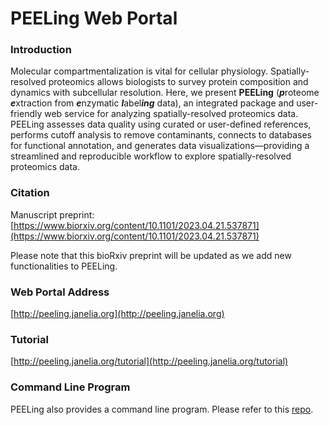 # PEELing Web Portal



### Introduction
Molecular compartmentalization is vital for cellular physiology. Spatially-resolved proteomics allows biologists to survey protein composition and dynamics with subcellular resolution. Here, we present **PEELing** (***p***roteome ***e***xtraction from ***e***nzymatic ***l***abel***ing*** data), an integrated package and user-friendly web service for analyzing spatially-resolved proteomics data. PEELing assesses data quality using curated or user-defined references, performs cutoff analysis to remove contaminants, connects to databases for functional annotation, and generates data visualizations—providing a streamlined and reproducible workflow to explore spatially-resolved proteomics data.



### Citation
Manuscript preprint: [https://www.biorxiv.org/content/10.1101/2023.04.21.537871](https://www.biorxiv.org/content/10.1101/2023.04.21.537871)

Please note that this bioRxiv preprint will be updated as we add new functionalities to PEELing.



### Web Portal Address
[http://peeling.janelia.org](http://peeling.janelia.org)



### Tutorial
[http://peeling.janelia.org/tutorial](http://peeling.janelia.org/tutorial)



### Command Line Program
PEELing also provides a command line program. Please refer to this [repo](https://github.com/JaneliaSciComp/peeling).
